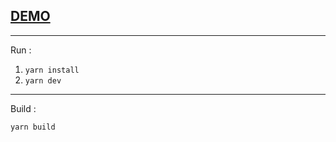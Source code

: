 ## [DEMO](https://hikaaam.github.io)

---

Run :

1. `yarn install`
1. `yarn dev`

---

Build :

`yarn build`
